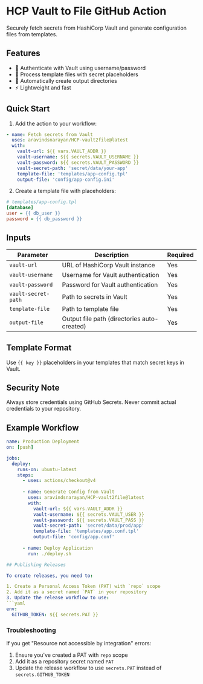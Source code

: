 # HCP Vault to File GitHub Action

Securely fetch secrets from HashiCorp Vault and generate configuration files from templates.

## Features
- 🔐 Authenticate with Vault using username/password
- 📝 Process template files with secret placeholders
- 📁 Automatically create output directories
- ⚡ Lightweight and fast

## Quick Start

1. Add the action to your workflow:
```yaml
- name: Fetch secrets from Vault
  uses: aravindsnarayan/HCP-vault2file@latest
  with:
    vault-url: ${{ vars.VAULT_ADDR }}
    vault-username: ${{ secrets.VAULT_USERNAME }}
    vault-password: ${{ secrets.VAULT_PASSWORD }}
    vault-secret-path: 'secret/data/your-app'
    template-file: 'templates/app-config.tpl'
    output-file: 'config/app-config.ini'
```

2. Create a template file with placeholders:
```ini
# templates/app-config.tpl
[database]
user = {{ db_user }}
password = {{ db_password }}
```

## Inputs

| Parameter | Description | Required |
|-----------|-------------|----------|
| `vault-url` | URL of HashiCorp Vault instance | Yes |
| `vault-username` | Username for Vault authentication | Yes |
| `vault-password` | Password for Vault authentication | Yes |
| `vault-secret-path` | Path to secrets in Vault | Yes |
| `template-file` | Path to template file | Yes |
| `output-file` | Output file path (directories auto-created) | Yes |

## Template Format
Use `{{ key }}` placeholders in your templates that match secret keys in Vault.

## Security Note
Always store credentials using GitHub Secrets. Never commit actual credentials to your repository.

## Example Workflow
```yaml
name: Production Deployment
on: [push]

jobs:
  deploy:
    runs-on: ubuntu-latest
    steps:
      - uses: actions/checkout@v4
      
      - name: Generate Config from Vault
        uses: aravindsnarayan/HCP-vault2file@latest
        with:
          vault-url: ${{ vars.VAULT_ADDR }}
          vault-username: ${{ secrets.VAULT_USER }}
          vault-password: ${{ secrets.VAULT_PASS }}
          vault-secret-path: 'secret/data/prod/app'
          template-file: 'templates/app.conf.tpl'
          output-file: 'config/app.conf'
      
      - name: Deploy Application
        run: ./deploy.sh

## Publishing Releases

To create releases, you need to:

1. Create a Personal Access Token (PAT) with `repo` scope
2. Add it as a secret named `PAT` in your repository
3. Update the release workflow to use:
```yaml
env:
  GITHUB_TOKEN: ${{ secrets.PAT }}
```

### Troubleshooting

If you get "Resource not accessible by integration" errors:
1. Ensure you've created a PAT with `repo` scope
2. Add it as a repository secret named `PAT`
3. Update the release workflow to use `secrets.PAT` instead of `secrets.GITHUB_TOKEN`

